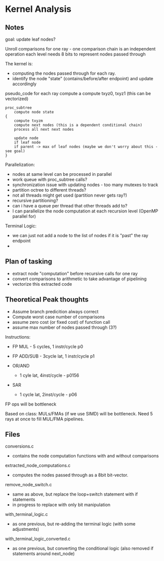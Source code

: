 # Kernel Analysis
## Notes

goal: update leaf nodes?

Unroll comparisons for one ray - one comparison chain is an independent operation
each level needs 8 bits to represent nodes passed through

The kernel is:
- computing the nodes passed through for each ray.
- identify the node "state" (contains/before/after endpoint) and update accordingly

pseudo_code
    for each ray
        compute a
        compute txyz0, txyz1 (this can be vectorized)

    proc_subtree
        compute node state
    {
        compute txyzm
        compute next nodes (this is a dependent conditional chain)
        process all next next nodes
        
        update node
        if leaf node 
        if parent -> max of leaf nodes (maybe we don't worry about this - see goal)
    }

Parallelization:

- nodes at same level can be processed in parallel
- work queue with proc_subtree calls?
- synchronization issue with updating nodes - too many mutexes to track
- partition octree to different threads?
- not all threads might get used (partition never gets ray?)
- recursive partitioning?
- can i have a queue per thread that other threads add to?
- I can parallelize the node computation at each recursion level (OpenMP parallel for)

Terminal Logic:

- we can just not add a node to the list of nodes if it is "past" the ray endpoint
- 


## Plan of tasking

- extract node "computation" before recursive calls for one ray
- convert comparisons to arithmetic to take advantage of pipelining
- vectorize this extracted code

## Theoretical Peak thoughts

- Assume branch predicition always correct
- Compute worst case number of comparisons
- assume zero cost (or fixed cost) of function call 
- assume max number of nodes passed through (3?)

Instructions:
- FP MUL - 5 cycles, 1 instr/cycle p0
- FP ADD/SUB - 3cycle lat, 1 instr/cycle p1

- OR/AND
    - 1 cyle lat, 4inst/cycle - p0156

- SAR
    - 1 cycle lat, 2inst/cycle - p06

FP ops will be bottleneck

Based on class: MULs/FMAs (if we use SIMD) will be bottleneck.
Need 5 rays at once to fill MUL/FMA pipelines.



## Files

conversions.c
- contains the node computation functions with and without comparisons

extracted_node_computations.c
- computes the nodes passed through as a 8bit bit-vector.

remove_node_switch.c
- same as above, but replace the loop+switch statement with if statements
- in progress to replace with only bit manipulation

with_terminal_logic.c
- as one previous, but re-adding the terminal logic (with some adjustments)

with_terminal_logic_converted.c
- as one previous, but converting the conditional logic (also removed if statements around next_node)
